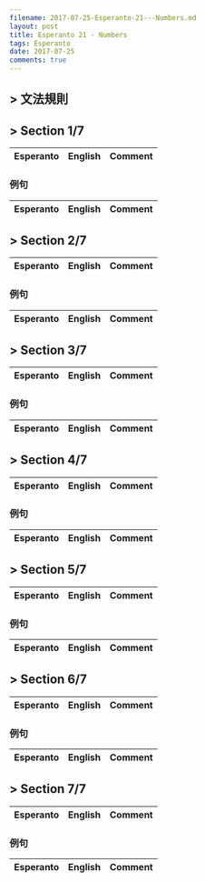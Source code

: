 ```yaml
---
filename: 2017-07-25-Esperanto-21---Numbers.md
layout: post
title: Esperanto 21 - Numbers
tags: Esperanto
date: 2017-07-25
comments: true
---
```


## > 文法規則

## > Section 1/7

|Esperanto|English|Comment|
|---|---|---|


### 例句

|Esperanto|English|Comment|
|---|---|---|


## > Section 2/7

|Esperanto|English|Comment|
|---|---|---|


### 例句

|Esperanto|English|Comment|
|---|---|---|


## > Section 3/7

|Esperanto|English|Comment|
|---|---|---|


### 例句

|Esperanto|English|Comment|
|---|---|---|

## > Section 4/7

|Esperanto|English|Comment|
|---|---|---|


### 例句

|Esperanto|English|Comment|
|---|---|---|

## > Section 5/7

|Esperanto|English|Comment|
|---|---|---|


### 例句

|Esperanto|English|Comment|
|---|---|---|

## > Section 6/7

|Esperanto|English|Comment|
|---|---|---|


### 例句

|Esperanto|English|Comment|
|---|---|---|

## > Section 7/7

|Esperanto|English|Comment|
|---|---|---|


### 例句

|Esperanto|English|Comment|
|---|---|---|
